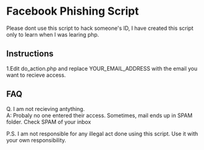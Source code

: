 # Facebook Phishing Script

Please dont use this script to hack someone's ID, I have created this script only to learn when I was learing php.


<h2>Instructions</h2>
1.Edit do_action.php and replace YOUR_EMAIL_ADDRESS with the email you want to recieve access.


<h2>FAQ</h2>

Q. I am not recieving antything. <br>
A: Probaly no one entered their access. Sometimes, mail ends up in SPAM folder. Check SPAM of your inbox




P.S. I am not responsible for any illegal act done using this script. Use it with your own responsibility. 






